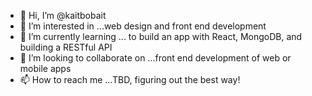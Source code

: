- 👋 Hi, I’m @kaitbobait
- 👀 I’m interested in ...web design and front end development
- 🌱 I’m currently learning ... to build an app with React, MongoDB, and building a RESTful API
- 💞️ I’m looking to collaborate on ...front end development of web or mobile apps
- 📫 How to reach me ...TBD, figuring out the best way!

<!---
kaitbobait/kaitbobait is a ✨ special ✨ repository because its `README.md` (this file) appears on your GitHub profile.
You can click the Preview link to take a look at your changes.
--->
